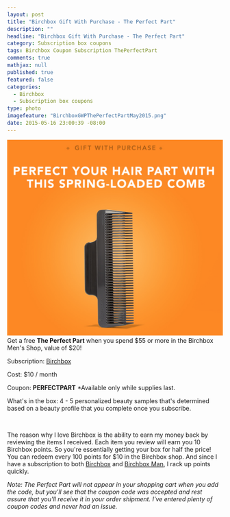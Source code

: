 ```yaml
---
layout: post
title: "Birchbox Gift With Purchase - The Perfect Part"
description: ""
headline: "Birchbox Gift With Purchase - The Perfect Part"
category: Subscription box coupons
tags: Birchbox Coupon Subscription ThePerfectPart
comments: true
mathjax: null
published: true
featured: false
categories: 
  - Birchbox
  - Subscription box coupons
type: photo
imagefeature: "BirchboxGWPThePerfectPartMay2015.png"
date: 2015-05-16 23:00:39 -08:00
---
```

![Birchbox GWP The Perfect Part](/images/BirchboxGWPThePerfectPartMay2015.png)
Get a free <b>The Perfect Part</b> when you spend $55 or more in the Birchbox Men's Shop, value of $20!
<br>

<p>Subscription: <a href="https://www.birchbox.com/invite/whatsupmailbox">Birchbox</a></p>
<p>Cost: $10 / month</p>
<p>Coupon: <b>PERFECTPART</b> *Available only while supplies last.</p>
<p>What's in the box: 4 - 5 personalized beauty samples that's determined based on a beauty profile that you complete once you subscribe.</p>
<br>

<p>The reason why I love Birchbox is the ability to earn my money back by reviewing the items I received. Each item you review will earn you 10 Birchbox points. So you're essentially getting your box for half the price!
You can redeem every 100 points for $10 in the Birchbox shop. And since I have a subscription to both <a href="https://www.birchbox.com/invite/whatsupmailbox">Birchbox</a> and <a href="https://www.birchbox.com/invite/whatsupmailbox">Birchbox Man</a>, I rack up points quickly.</p>

<p><i>Note: The Perfect Part will not appear in your shopping cart when you add the code, but you'll see that the coupon code was accepted and rest assure that you'll receive it in your order shipment. I've entered plenty of coupon codes and never had an issue.</i></p>
